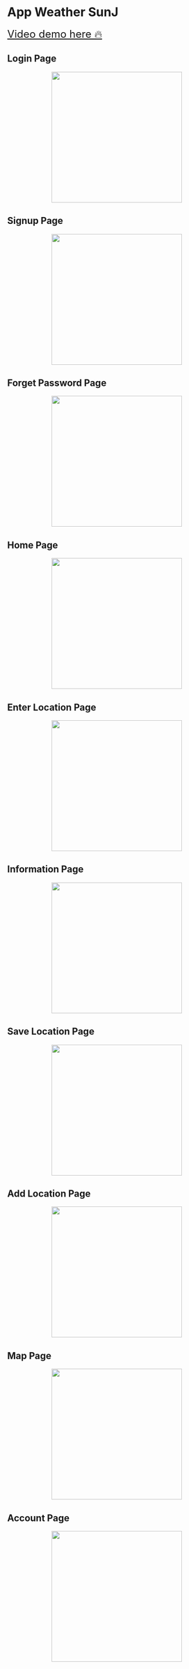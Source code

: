 # App Weather SunJ

<style>
  img{
    display: block;  
    margin: auto;
    width: 300px;
  }
</style>

<a href="https://youtu.be/9FFDX6xa830" style="font-size: 1.5rem">Video demo here 🔥</a>

<h2>Login Page</h2>
<!-- <img src="https://i.ibb.co/zPyFknN/image1.png" width="300" style="display: block;  margin-left: auto;  margin-right: auto;"/> -->
<img src="Demo/image1.png"/>

<h2>Signup Page</h2>
<!-- <img src="https://i.ibb.co/tbyGqfq/image2.png" width="300" style="display: block;  margin-left: auto;  margin-right: auto;"/> -->
<img src="Demo/image2.png" />

<h2>Forget Password Page</h2>
<!-- <img src="https://i.ibb.co/ggWG8QP/image3.png" width="300" style="display: block;  margin-left: auto;  margin-right: auto;"/> -->
<img src="Demo/image3.png" />

<h2>Home Page</h2>
<!-- <img src="https://i.ibb.co/J5YyQH7/image4.png" width="300" style="display: block;  margin-left: auto;  margin-right: auto;"/> -->
<img src="Demo/image4.png" />

<h2>Enter Location Page</h2>
<!-- <img src="https://i.ibb.co/dWw88KP/image5.png" width="300" style="display: block;  margin-left: auto;  margin-right: auto;"/> -->
<img src="Demo/image5.png" />

<h2>Information Page</h2>
<!-- <img src="https://i.ibb.co/frskLPz/image6.png" width="300" style="display: block;  margin-left: auto;  margin-right: auto;"/> -->
<img src="Demo/image6.png" />

<h2>Save Location Page</h2>
<!-- <img src="https://i.ibb.co/XyTZ5YS/image7.png" width="300" style="display: block;  margin-left: auto;  margin-right: auto;"/> -->
<img src="Demo/image7.png" />

<h2>Add Location Page</h2>
<!-- <img src="https://i.ibb.co/HnxJVN9/image8.png" width="300" style="display: block;  margin-left: auto;  margin-right: auto;"/> -->
<img src="Demo/image8.png" />

<h2>Map Page</h2>
<!-- <img src="https://i.ibb.co/nkRCPXc/image9.png" width="300" style="display: block;  margin-left: auto;  margin-right: auto;"/> -->
<img src="Demo/image9.png" />

<h2>Account Page</h2>
<!-- <img src="https://i.ibb.co/kxKZmbm/image10.png" width="300" style="display: block;  margin-left: auto;  margin-right: auto;"/> -->
<img src="Demo/image10.png" />
